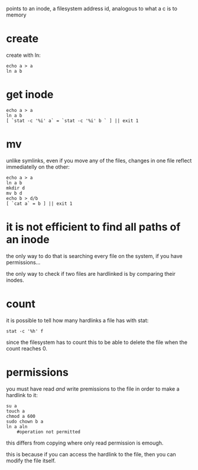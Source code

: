 points to an inode, a filesystem address id,
analogous to what a c is to memory

# create

create with ln:

    echo a > a
    ln a b

# get inode

    echo a > a
    ln a b
    [ `stat -c '%i' a` = `stat -c '%i' b ` ] || exit 1

# mv

unlike symlinks, even if you move any of the files,
changes in one file reflect immediatelly on the other:

    echo a > a
    ln a b
    mkdir d
    mv b d
    echo b > d/b
    [ `cat a` = b ] || exit 1

# it is not efficient to find all paths of an inode

the only way to do that is searching every file on the system,
if you have permissions...

the only way to check if two files are hardlinked is by comparing their inodes.

# count

it is possible to tell how many hardlinks a file has with stat:

    stat -c '%h' f

since the filesystem has to count this to be able to delete the file
when the count reaches 0.

# permissions

you must have read *and* write premissions to the file in order to make a hardlink to it:

    su a
    touch a
    chmod a 600
    sudo chown b a
    ln a aln
        #operation not permitted

this differs from copying where only read permission is emough.

this is because if you can access the hardlink to the file,
then you can modify the file itself.
